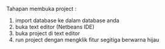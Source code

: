 Tahapan membuka project :
  1. import database ke dalam database anda 
  2. buka text editor (Netbeans IDE)
  3. buka project di text editor
  4. run project dengan mengklik fitur segitiga berwarna hijau
